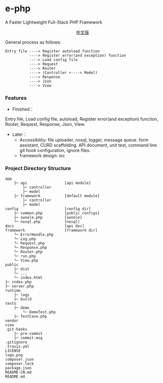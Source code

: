 # e-php
A Faster Lightweight Full-Stack PHP Framework

<p align="center"> <a href="./README-CN.md">中文版</a>　<p>

General process as follows:
```
Entry file ----> Register autoload function
           ----> Register error(and exception) function
           ----> Load config file
           ----> Request
           ----> Router
           ----> (Controller <----> Model)
           ----> Response
           ----> Json
           ----> View
```

### Features
- Finished：

Entry file, Load config file, autoload, Register error(and exception) function, 
Router, Request, Response, Json, View.

- Later：
    - Accessibility: 
file uploader, nosql, logger, message queue.
form assistant, CURD scaffolding.
API document, unit test, command line.
git hook configuration, ignore files.
    - framework design: ioc

###  Project Directory Structure
```
app
    ├─ api                 [api module]
        ├─ controller
        ├─ model
    ├─ framework           [default module]
        ├─ controller
        ├─ model
config                     [config dir]
    ├─ common.php          [public configs]
    ├─ swoole.php          [swoole]
    └─ nosql.php           [nosql]
docs                       [api doc]
framework                  [framework dir]
    └─ ErrorHandle.php     
    └─ Log.php             
    └─ Request.php         
    └─ Response.php        
    └─ Router.php          
    └─ run.php             
    └─ View.php            
public                     
    ├─ dist                
    └─ ...
    └─ index.html          
├─ index.php               
├─ server.php              
runtime                    
    ├─ logs                
    ├─ build               
tests                      
    ├─ demo                
        └─ DemoTest.php    
    ├─ TestCase.php        
vendor                     
view
.git-hooks                 
    ├─ pre-commit          
    ├─ commit-msg          
.gitignore                 
.travis.yml                
LICENSE                    
logo.png                   
composer.json              
composer.lock              
package.json               
README-CN.md               
README.md                  
 ```